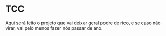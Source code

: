 # TCC
Aqui será feito o projeto que vai deixar geral podre de rico, e se caso não virar, vai pelo menos fazer nós passar de ano.
